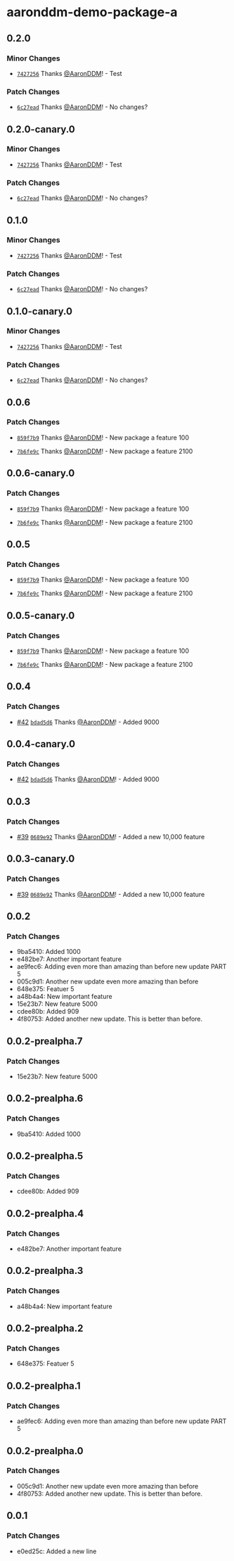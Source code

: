 # aaronddm-demo-package-a

## 0.2.0

### Minor Changes

- [`7427256`](https://github.com/AaronDDM/demo-changeset/commit/7427256d41fd718abfb9aa77ed172a5939c23ba3) Thanks [@AaronDDM](https://github.com/AaronDDM)! - Test

### Patch Changes

- [`6c27ead`](https://github.com/AaronDDM/demo-changeset/commit/6c27ead0378a0ed1de5e6c28e4b5bd8e095f613f) Thanks [@AaronDDM](https://github.com/AaronDDM)! - No changes?

## 0.2.0-canary.0

### Minor Changes

- [`7427256`](https://github.com/AaronDDM/demo-changeset/commit/7427256d41fd718abfb9aa77ed172a5939c23ba3) Thanks [@AaronDDM](https://github.com/AaronDDM)! - Test

### Patch Changes

- [`6c27ead`](https://github.com/AaronDDM/demo-changeset/commit/6c27ead0378a0ed1de5e6c28e4b5bd8e095f613f) Thanks [@AaronDDM](https://github.com/AaronDDM)! - No changes?

## 0.1.0

### Minor Changes

- [`7427256`](https://github.com/AaronDDM/demo-changeset/commit/7427256d41fd718abfb9aa77ed172a5939c23ba3) Thanks [@AaronDDM](https://github.com/AaronDDM)! - Test

### Patch Changes

- [`6c27ead`](https://github.com/AaronDDM/demo-changeset/commit/6c27ead0378a0ed1de5e6c28e4b5bd8e095f613f) Thanks [@AaronDDM](https://github.com/AaronDDM)! - No changes?

## 0.1.0-canary.0

### Minor Changes

- [`7427256`](https://github.com/AaronDDM/demo-changeset/commit/7427256d41fd718abfb9aa77ed172a5939c23ba3) Thanks [@AaronDDM](https://github.com/AaronDDM)! - Test

### Patch Changes

- [`6c27ead`](https://github.com/AaronDDM/demo-changeset/commit/6c27ead0378a0ed1de5e6c28e4b5bd8e095f613f) Thanks [@AaronDDM](https://github.com/AaronDDM)! - No changes?

## 0.0.6

### Patch Changes

- [`859f7b9`](https://github.com/AaronDDM/demo-changeset/commit/859f7b9d301159ea40ab2bab6c8a66fb34fe620b) Thanks [@AaronDDM](https://github.com/AaronDDM)! - New package a feature 100

- [`7b6fe9c`](https://github.com/AaronDDM/demo-changeset/commit/7b6fe9cfb8d217e5a2da42a6b21bfbf009027caf) Thanks [@AaronDDM](https://github.com/AaronDDM)! - New package a feature 2100

## 0.0.6-canary.0

### Patch Changes

- [`859f7b9`](https://github.com/AaronDDM/demo-changeset/commit/859f7b9d301159ea40ab2bab6c8a66fb34fe620b) Thanks [@AaronDDM](https://github.com/AaronDDM)! - New package a feature 100

- [`7b6fe9c`](https://github.com/AaronDDM/demo-changeset/commit/7b6fe9cfb8d217e5a2da42a6b21bfbf009027caf) Thanks [@AaronDDM](https://github.com/AaronDDM)! - New package a feature 2100

## 0.0.5

### Patch Changes

- [`859f7b9`](https://github.com/AaronDDM/demo-changeset/commit/859f7b9d301159ea40ab2bab6c8a66fb34fe620b) Thanks [@AaronDDM](https://github.com/AaronDDM)! - New package a feature 100

- [`7b6fe9c`](https://github.com/AaronDDM/demo-changeset/commit/7b6fe9cfb8d217e5a2da42a6b21bfbf009027caf) Thanks [@AaronDDM](https://github.com/AaronDDM)! - New package a feature 2100

## 0.0.5-canary.0

### Patch Changes

- [`859f7b9`](https://github.com/AaronDDM/demo-changeset/commit/859f7b9d301159ea40ab2bab6c8a66fb34fe620b) Thanks [@AaronDDM](https://github.com/AaronDDM)! - New package a feature 100

- [`7b6fe9c`](https://github.com/AaronDDM/demo-changeset/commit/7b6fe9cfb8d217e5a2da42a6b21bfbf009027caf) Thanks [@AaronDDM](https://github.com/AaronDDM)! - New package a feature 2100

## 0.0.4

### Patch Changes

- [#42](https://github.com/AaronDDM/demo-changeset/pull/42) [`bdad5d6`](https://github.com/AaronDDM/demo-changeset/commit/bdad5d6ad10e4801068bc8ae64000fd8adabfa8f) Thanks [@AaronDDM](https://github.com/AaronDDM)! - Added 9000

## 0.0.4-canary.0

### Patch Changes

- [#42](https://github.com/AaronDDM/demo-changeset/pull/42) [`bdad5d6`](https://github.com/AaronDDM/demo-changeset/commit/bdad5d6ad10e4801068bc8ae64000fd8adabfa8f) Thanks [@AaronDDM](https://github.com/AaronDDM)! - Added 9000

## 0.0.3

### Patch Changes

- [#39](https://github.com/AaronDDM/demo-changeset/pull/39) [`0689e92`](https://github.com/AaronDDM/demo-changeset/commit/0689e9251907e334bfed42b0d655028637a2d3f0) Thanks [@AaronDDM](https://github.com/AaronDDM)! - Added a new 10,000 feature

## 0.0.3-canary.0

### Patch Changes

- [#39](https://github.com/AaronDDM/demo-changeset/pull/39) [`0689e92`](https://github.com/AaronDDM/demo-changeset/commit/0689e9251907e334bfed42b0d655028637a2d3f0) Thanks [@AaronDDM](https://github.com/AaronDDM)! - Added a new 10,000 feature

## 0.0.2

### Patch Changes

- 9ba5410: Added 1000
- e482be7: Another important feature
- ae9fec6: Adding even more than amazing than before new update PART 5
- 005c9d1: Another new update even more amazing than before
- 648e375: Featuer 5
- a48b4a4: New important feature
- 15e23b7: New feature 5000
- cdee80b: Added 909
- 4f80753: Added another new update. This is better than before.

## 0.0.2-prealpha.7

### Patch Changes

- 15e23b7: New feature 5000

## 0.0.2-prealpha.6

### Patch Changes

- 9ba5410: Added 1000

## 0.0.2-prealpha.5

### Patch Changes

- cdee80b: Added 909

## 0.0.2-prealpha.4

### Patch Changes

- e482be7: Another important feature

## 0.0.2-prealpha.3

### Patch Changes

- a48b4a4: New important feature

## 0.0.2-prealpha.2

### Patch Changes

- 648e375: Featuer 5

## 0.0.2-prealpha.1

### Patch Changes

- ae9fec6: Adding even more than amazing than before new update PART 5

## 0.0.2-prealpha.0

### Patch Changes

- 005c9d1: Another new update even more amazing than before
- 4f80753: Added another new update. This is better than before.

## 0.0.1

### Patch Changes

- e0ed25c: Added a new line
